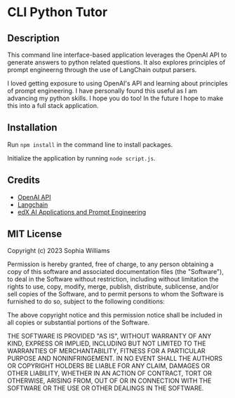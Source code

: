# CLI Python Tutor 

## Description

This command line interface-based application leverages the OpenAI API to generate answers to python related questions. It also explores principles of prompt engineerng through the use of LangChain output parsers. 

I loved getting exposure to using OpenAI's API and learning about principles of prompt engineering. I have personally found this useful as I am advancing my python skills. I hope you do too! In the future I hope to make this into a full stack application.


## Installation 

Run `npm install` in the command line to install packages. 

Initialize the application by running `node script.js`.


## Credits 

- [OpenAI API](https://platform.openai.com/docs/api-reference)
- [Langchain](https://python.langchain.com/docs/get_started/introduction)
- [edX AI Applications and Prompt Engineering](https://learning.edx.org/course/course-v1:edX+BC-OC-ai+2T2023/home)



## MIT License

Copyright (c) 2023 Sophia Williams

Permission is hereby granted, free of charge, to any person obtaining a copy
of this software and associated documentation files (the "Software"), to deal
in the Software without restriction, including without limitation the rights
to use, copy, modify, merge, publish, distribute, sublicense, and/or sell
copies of the Software, and to permit persons to whom the Software is
furnished to do so, subject to the following conditions:

The above copyright notice and this permission notice shall be included in all
copies or substantial portions of the Software.

THE SOFTWARE IS PROVIDED "AS IS", WITHOUT WARRANTY OF ANY KIND, EXPRESS OR
IMPLIED, INCLUDING BUT NOT LIMITED TO THE WARRANTIES OF MERCHANTABILITY,
FITNESS FOR A PARTICULAR PURPOSE AND NONINFRINGEMENT. IN NO EVENT SHALL THE
AUTHORS OR COPYRIGHT HOLDERS BE LIABLE FOR ANY CLAIM, DAMAGES OR OTHER
LIABILITY, WHETHER IN AN ACTION OF CONTRACT, TORT OR OTHERWISE, ARISING FROM,
OUT OF OR IN CONNECTION WITH THE SOFTWARE OR THE USE OR OTHER DEALINGS IN THE
SOFTWARE.
